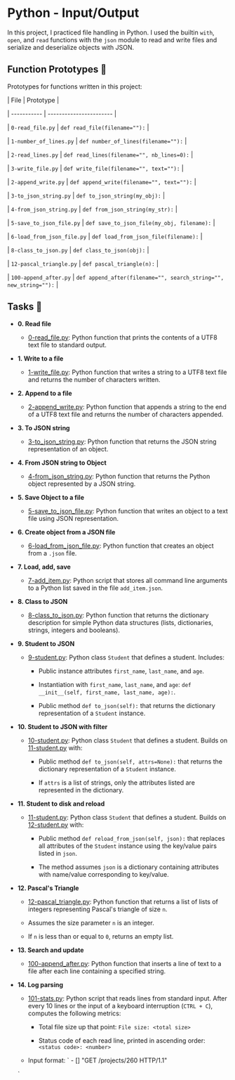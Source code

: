# Python - Input/Output



In this project, I practiced file handling in Python. I used the builtin `with`, `open`, and `read` functions with the `json` module to read and write files and serialize and deserialize objects with JSON.





## Function Prototypes :floppy_disk:



Prototypes for functions written in this project:



| File        | Prototype               |

| ----------- | ----------------------- |

| `0-read_file.py` | `def read_file(filename=""):` |

| `1-number_of_lines.py` | `def number_of_lines(filename=""):` |

| `2-read_lines.py` | `def read_lines(filename="", nb_lines=0):` |

| `3-write_file.py` | `def write_file(filename="", text=""):` |

| `2-append_write.py` | `def append_write(filename="", text=""):` |

| `3-to_json_string.py` | `def to_json_string(my_obj):` |

| `4-from_json_string.py` | `def from_json_string(my_str):` |

| `5-save_to_json_file.py` | `def save_to_json_file(my_obj, filename):` |

| `6-load_from_json_file.py` | `def load_from_json_file(filename):` |

| `8-class_to_json.py` | `def class_to_json(obj):` |

| `12-pascal_triangle.py` | `def pascal_triangle(n):` |

| `100-append_after.py` | `def append_after(filename="", search_string="", new_string=""):` |



## Tasks :page_with_curl:



* **0. Read file**

  * [0-read_file.py](./0-read_file.py): Python function that prints the contents of a UTF8 text file to standard output.



* **1. Write to a file**

  * [1-write_file.py](./1-write_file.py): Python function that writes a string to a UTF8 text file and returns the number of characters written.



* **2. Append to a file**

  * [2-append_write.py](./2-append_write.py): Python function that appends a string to the end of a UTF8 text file and returns the number of characters appended.



* **3. To JSON string**

  * [3-to_json_string.py](./3-to_json_string.py): Python function that returns the JSON string representation of an object.



* **4. From JSON string to Object**

  * [4-from_json_string.py](./4-from_json_string.py): Python function that returns the Python object represented by a JSON string.



* **5. Save Object to a file**

  * [5-save_to_json_file.py](./5-save_to_json_file.py): Python function that writes an object to a text file using JSON representation.



* **6. Create object from a JSON file**

  * [6-load_from_json_file.py](./6-load_from_json_file.py): Python function that creates an object from a `.json` file.



* **7. Load, add, save**

  * [7-add_item.py](./7-add_item.py): Python script that stores all command line arguments to a Python list saved in the file `add_item.json`.



* **8. Class to JSON**

  * [8-class_to_json.py](./8-class_to_json.py): Python function that returns the dictionary description for simple Python data structures (lists, dictionaries, strings, integers and booleans).



* **9. Student to JSON**

  * [9-student.py](./9-student.py): Python class `Student` that defines a student. Includes:

    * Public instance attributes `first_name`, `last_name`, and `age`.

    * Instantiation with `first_name`, `last_name`, and `age`: `def __init__(self, first_name, last_name, age):`.

    * Public method `def to_json(self):` that returns the dictionary representation of a `Student` instance.



* **10. Student to JSON with filter**

  * [10-student.py](./10-student.py): Python class `Student` that defines a student. Builds on [11-student.py](./11-student.py) with:

    * Public method `def to_json(self, attrs=None):` that returns the dictionary representation of a `Student` instance.

    * If `attrs` is a list of strings, only the attributes listed are represented in the dictionary.



* **11. Student to disk and reload**

  * [11-student.py](./11-student.py): Python class `Student` that defines a student. Builds on [12-student.py](./12-student.py) with:

    * Public method `def reload_from_json(self, json):` that replaces all attributes of the `Student` instance using the key/value pairs listed in `json`.

    * The method assumes `json` is a dictionary containing attributes with name/value corresponding to key/value.



* **12. Pascal's Triangle**

  * [12-pascal_triangle.py](./12-pascal_triangle.py): Python function that returns a list of lists of integers representing Pascal's triangle of size `n`.

  * Assumes the size parameter `n` is an integer.

  * If `n` is less than or equal to `0`, returns an empty list.



* **13. Search and update**

  * [100-append_after.py](./100-append_after.py): Python function that inserts a line of text to a file after each line containing a specified string.



* **14. Log parsing**

  * [101-stats.py](./101-stats.py): Python script that reads lines from standard input. After every 10 lines or the input of a keyboard interruption (`CTRL + C`), computes the following metrics:

    * Total file size up that point: `File size: <total size>`

    * Status code of each read line, printed in ascending order:  `<status code>: <number>`

  * Input format: `<IP Address> - [<date>] "GET /projects/260 HTTP/1.1"

  <status code> <file size>`


